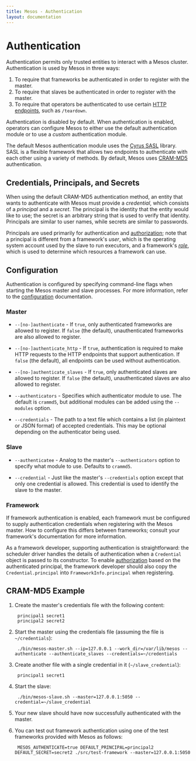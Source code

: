 ```yaml
---
title: Mesos - Authentication
layout: documentation
---
```


# Authentication

Authentication permits only trusted entities to interact with a Mesos cluster. Authentication is used by Mesos in three ways:

1. To require that frameworks be authenticated in order to register with the master.
2. To require that slaves be authenticated in order to register with the master.
3. To require that operators be authenticated to use certain [HTTP endpoints](endpoints/index.md), such as `/teardown`.

Authentication is disabled by default. When authentication is enabled, operators
can configure Mesos to either use the default authentication module or to use a
_custom_ authentication module.

The default Mesos authentication module uses the
[Cyrus SASL](http://asg.web.cmu.edu/sasl/) library.  SASL is a flexible
framework that allows two endpoints to authenticate with each other using a
variety of methods. By default, Mesos uses
[CRAM-MD5](https://en.wikipedia.org/wiki/CRAM-MD5) authentication.

## Credentials, Principals, and Secrets

When using the default CRAM-MD5 authentication method, an entity that wants to
authenticate with Mesos must provide a *credential*, which consists of a
*principal* and a *secret*. The principal is the identity that the entity would
like to use; the secret is an arbitrary string that is used to verify that
identity. Principals are similar to user names, while secrets are similar to
passwords.

Principals are used primarily for authentication and
[authorization](authorization.md); note that a principal is different from a
framework's *user*, which is the operating system account used by the slave to
run executors, and a framework's *[role](roles.md)*, which is used to determine
which resources a framework can use.

## Configuration

Authentication is configured by specifying command-line flags when starting the
Mesos master and slave processes. For more information, refer to the
[configuration](configuration.md) documentation.

### Master

* `--[no-]authenticate` - If `true`, only authenticated frameworks are allowed
  to register. If `false` (the default), unauthenticated frameworks are also
  allowed to register.

* `--[no-]authenticate_http` - If `true`, authentication is required to make
  HTTP requests to the HTTP endpoints that support authentication. If `false`
  (the default), all endpoints can be used without authentication.

* `--[no-]authenticate_slaves` - If `true`, only authenticated slaves are
  allowed to register. If `false` (the default), unauthenticated slaves are also
  allowed to register.

* `--authenticators` - Specifies which authenticator module to use.  The default
  is `crammd5`, but additional modules can be added using the `--modules`
  option.

* `--credentials` - The path to a text file which contains a list (in plaintext
  or JSON format) of accepted credentials.  This may be optional depending on
  the authenticator being used.

### Slave

* `--authenticatee` - Analog to the master's `--authenticators` option to
  specify what module to use.  Defaults to `crammd5`.

* `--credential` - Just like the master's `--credentials` option except that
  only one credential is allowed. This credential is used to identify the slave
  to the master.

### Framework

If framework authentication is enabled, each framework must be configured to
supply authentication credentials when registering with the Mesos master. How to
configure this differs between frameworks; consult your framework's
documentation for more information.

As a framework developer, supporting authentication is straightforward: the
scheduler driver handles the details of authentication when a `Credential`
object is passed to its constructor. To enable [authorization](authorization.md)
based on the authenticated principal, the framework developer should also copy
the `Credential.principal` into `FrameworkInfo.principal` when registering.

## CRAM-MD5 Example

1. Create the master's credentials file with the following content:

        principal1 secret1
        principal2 secret2

2. Start the master using the credentials file (assuming the file is `~/credentials`):

        ./bin/mesos-master.sh --ip=127.0.0.1 --work_dir=/var/lib/mesos --authenticate --authenticate_slaves --credentials=~/credentials

3. Create another file with a single credential in it (`~/slave_credential`):

        principal1 secret1

4. Start the slave:

        ./bin/mesos-slave.sh --master=127.0.0.1:5050 --credential=~/slave_credential

5. Your new slave should have now successfully authenticated with the master.

6. You can test out framework authentication using one of the test frameworks
provided with Mesos as follows:

        MESOS_AUTHENTICATE=true DEFAULT_PRINCIPAL=principal2 DEFAULT_SECRET=secret2 ./src/test-framework --master=127.0.0.1:5050
